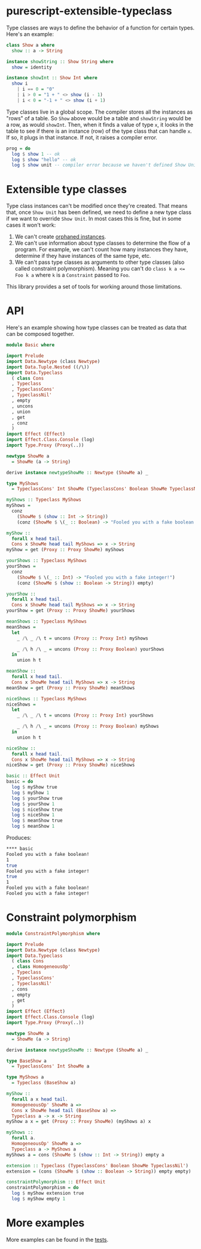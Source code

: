 # purescript-extensible-typeclass

Type classes are ways to define the behavior of a function for certain types. Here's an example:

```purescript
class Show a where
  show :: a -> String

instance showString :: Show String where
  show = identity

instance showInt :: Show Int where
  show i
    | i == 0 = "0"
    | i > 0 = "1 + " <> show (i - 1)
    | i < 0 = "-1 + " <> show (i + 1)
```

Type classes live in a global scope. The compiler stores all the instances as "rows" of a table. So `Show` above would be a table and `showString` would be a row, as would `showInt`. Then, when it finds a value of type `x`, it looks in the table to see if there is an instance (row) of the type class that can handle `x`. If so, it plugs in that instance. If not, it raises a compiler error.

```purescript
prog = do
  log $ show 1 -- ok
  log $ show "hello" -- ok
  log $ show unit -- compiler error because we haven't defined Show Unit
```

# Extensible type classes

Type class instances can't be modified once they're created. That means that, once `Show Unit` has been defined, we need to define a new type class if we want to override `Show Unit`. In most cases this is fine, but in some cases it won't work:

1. We can't create [orphaned instances](https://github.com/purescript/documentation/blob/master/errors/OrphanInstance.md).
1. We can't use information about type classes to determine the flow of a program. For example, we can't count how many instances they have, determine if they have instances of the same type, etc.
1. We can't pass type classes as arguments to other type classes (also called constraint polymorphism). Meaning you can't do `class k a <= Foo k a` where `k` is a `Constraint` passed to `Foo`.

This library provides a set of tools for working around those limitations.

# API

Here's an example showing how type classes can be treated as data that can be composed together.

```purescript
module Basic where

import Prelude
import Data.Newtype (class Newtype)
import Data.Tuple.Nested ((/\))
import Data.Typeclass
  ( class Cons
  , Typeclass
  , TypeclassCons'
  , TypeclassNil'
  , empty
  , uncons
  , union
  , get
  , conz
  )
import Effect (Effect)
import Effect.Class.Console (log)
import Type.Proxy (Proxy(..))

newtype ShowMe a
  = ShowMe (a -> String)

derive instance newtypeShowMe :: Newtype (ShowMe a) _

type MyShows
  = TypeclassCons' Int ShowMe (TypeclassCons' Boolean ShowMe TypeclassNil')

myShows :: Typeclass MyShows
myShows =
  conz
    (ShowMe $ (show :: Int -> String))
    (conz (ShowMe $ \(_ :: Boolean) -> "Fooled you with a fake boolean!") empty)

myShow ::
  forall x head tail.
  Cons x ShowMe head tail MyShows => x -> String
myShow = get (Proxy :: Proxy ShowMe) myShows

yourShows :: Typeclass MyShows
yourShows =
  conz
    (ShowMe $ \(_ :: Int) -> "Fooled you with a fake integer!")
    (conz (ShowMe $ (show :: Boolean -> String)) empty)

yourShow ::
  forall x head tail.
  Cons x ShowMe head tail MyShows => x -> String
yourShow = get (Proxy :: Proxy ShowMe) yourShows

meanShows :: Typeclass MyShows
meanShows =
  let
    _ /\ _ /\ t = uncons (Proxy :: Proxy Int) myShows

    _ /\ h /\ _ = uncons (Proxy :: Proxy Boolean) yourShows
  in
    union h t

meanShow ::
  forall x head tail.
  Cons x ShowMe head tail MyShows => x -> String
meanShow = get (Proxy :: Proxy ShowMe) meanShows

niceShows :: Typeclass MyShows
niceShows =
  let
    _ /\ _ /\ t = uncons (Proxy :: Proxy Int) yourShows

    _ /\ h /\ _ = uncons (Proxy :: Proxy Boolean) myShows
  in
    union h t

niceShow ::
  forall x head tail.
  Cons x ShowMe head tail MyShows => x -> String
niceShow = get (Proxy :: Proxy ShowMe) niceShows

basic :: Effect Unit
basic = do
  log $ myShow true
  log $ myShow 1
  log $ yourShow true
  log $ yourShow 1
  log $ niceShow true
  log $ niceShow 1
  log $ meanShow true
  log $ meanShow 1
```

Produces:

```bash
**** basic
Fooled you with a fake boolean!
1
true
Fooled you with a fake integer!
true
1
Fooled you with a fake boolean!
Fooled you with a fake integer!
```

# Constraint polymorphism

```purescript
module ConstraintPolymorphism where

import Prelude
import Data.Newtype (class Newtype)
import Data.Typeclass
  ( class Cons
  , class HomogeneousOp'
  , Typeclass
  , TypeclassCons'
  , TypeclassNil'
  , cons
  , empty
  , get
  )
import Effect (Effect)
import Effect.Class.Console (log)
import Type.Proxy (Proxy(..))

newtype ShowMe a
  = ShowMe (a -> String)

derive instance newtypeShowMe :: Newtype (ShowMe a) _

type BaseShow a
  = TypeclassCons' Int ShowMe a

type MyShows a
  = Typeclass (BaseShow a)

myShow ::
  forall a x head tail.
  HomogeneousOp' ShowMe a =>
  Cons x ShowMe head tail (BaseShow a) =>
  Typeclass a -> x -> String
myShow a x = get (Proxy :: Proxy ShowMe) (myShows a) x

myShows ::
  forall a.
  HomogeneousOp' ShowMe a =>
  Typeclass a -> MyShows a
myShows a = cons (ShowMe $ (show :: Int -> String)) empty a

extension :: Typeclass (TypeclassCons' Boolean ShowMe TypeclassNil')
extension = (cons (ShowMe $ (show :: Boolean -> String)) empty empty)

constraintPolymorphism :: Effect Unit
constraintPolymorphism = do
  log $ myShow extension true
  log $ myShow empty 1
```

# More examples

More examples can be found in the [tests](./test).
